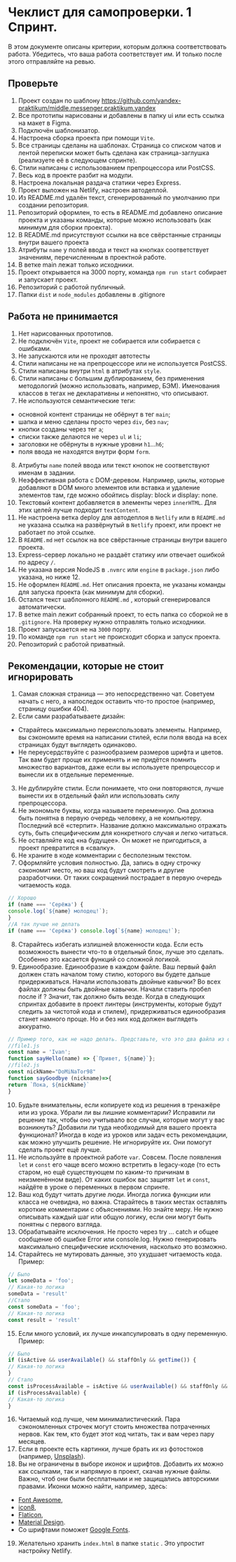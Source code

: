 # Чеклист для самопроверки. 1 Спринт.

В этом документе описаны критерии, которым должна соответствовать работа. Убедитесь, что ваша работа соответствует им. И только после этого отправляйте на ревью.

## Проверьте

1. Проект создан по шаблону https://github.com/yandex-praktikum/middle.messenger.praktikum.yandex
1. Все прототипы нарисованы и добавлены в папку ui или есть ссылка на макет в Figma.
2. Подключён шаблонизатор.
3. Настроена сборка проекта при помощи `Vite`.
4. Все страницы сделаны на шаблонах. Страница со списком чатов и лентой переписки может быть сделана как страница-заглушка (реализуете её в следующем спринте).
5. Стили написаны с использованием препроцессора или PostCSS.
6. Весь код в проекте разбит на модули.
7. Настроена локальная раздача статики через Express.
8. Проект выложен на Netlify, настроен автодеплой.
9. Из README.md удалён текст, сгенерированный по умолчанию при создании репозитория.
10. Репозиторий оформлен, то есть в README.md добавлено описание проекта и указаны команды, которые можно использовать (как минимум для сборки проекта).
11. В README.md присутствуют ссылки на все свёрстанные страницы внутри вашего проекта
12. Атрибуты `name` у полей ввода и текст на кнопках соответствует значениям, перечисленным в проектной работе.
13. В ветке main лежат только исходники.
14. Проект открывается на 3000 порту, команда `npm run start` собирает и запускает проект.
15. Репозиторий с работой публичный.
16. Папки `dist` и `node_modules` добавлены в .gitignore

## Работа не принимается

1. Нет нарисованных прототипов.
2. Не подключён `Vite`, проект не собирается или собирается с ошибками.
3. Не запускаются или не проходят автотесты
4. Стили написаны не на препроцессоре или не используется PostCSS.
5. Стили написаны внутри `html` в атрибутах `style`.
6. Стили написаны с большим дублированием, без применения методологий (можно использовать, например, БЭМ). Именования классов в тегах не декларативны и непонятно, что описывают.
7. Не используются семантические теги: 
 - основной контент страницы не обёрнут в тег `main`;
 - шапка и меню сделаны просто через `div`, без `nav`;
 - кнопки созданы через тег `a`;
 - списки также делаются не через `ul` и `li`;
 - заголовки не обёрнуты в нужные уровни `h1`...`h6`;
 - поля ввода не находятся внутри форм `form`.
8. Атрибуты `name` полей ввода или текст кнопок не соответствуют именам в задании.
9. Неэффективная работа с DOM-деревом. Например, циклы, которые добавляют в DOM много элементов или вставка и удаление элементов там, где можно обойтись display: block и display: none.
10. Текстовый контент добавляется в элементы через `innerHTML`. Для этих целей лучше подходит  `textContent`.
11. Не настроена ветка deploy для автодеплоя в `Netlify` или в `README.md` не указана ссылка на развёрнутый в `Netlify` проект, или проект не работает по этой ссылке.
12. В `README.md` нет ссылок на все свёрстанные страницы внутри вашего проекта.
13. Express-сервер локально не раздаёт статику или отвечает ошибкой по адресу `/`.
14. Не указана версия NodeJS в `.nvmrc` или `engine` в `package.json` либо указана, но ниже 12.
15. Не оформлен `README.md`. Нет описания проекта, не указаны команды для запуска проекта (как минимум для сборки).
16. Остался текст шаблонного `README.md` , который сгенерировался автоматически.
17. В ветке main лежит собранный проект, то есть папка со сборкой не в `.gitignore`. На проверку нужно отправлять только исходники.
18. Проект запускается не на `3000` порту.
19. По команде `npm run start` не происходит сборка и запуск проекта.
20. Репозиторий с работой приватный.

## Рекомендации, которые не стоит игнорировать

1. Самая сложная страница — это непосредственно чат. Советуем начать с него, а напоследок оставить что-то простое (например, страницу ошибки 404).
2. Если сами разрабатываете дизайн:
 - Старайтесь максимально переиспользовать элементы. Например, вы сэкономите время на написании стилей, если поля ввода на всех страницах будут выглядеть одинаково.
 - Не переусердствуйте с разнообразием размеров шрифта и цветов. Так вам будет проще их применять и не придётся помнить множество вариантов, даже если вы используете препроцессор и вынесли их в отдельные переменные.
3. Не дублируйте стили. Если понимаете, что они повторяются, лучше вынести их в отдельный файл или использовать силу препроцессора.
4. Не экономьте буквы, когда называете переменную. Она должна быть понятна в первую очередь человеку, а не компьютеру. Последний всё «стерпит». Название должно максимально отражать суть, быть специфическим для конкретного случая и легко читаться.
5. Не оставляйте код «на будущее». Он может не пригодиться, а проект превратится в «свалку».
6. Не храните в коде комментарии с бесполезным текстом.
7. Оформляйте условия полностью. Да, запись в одну строчку сэкономит место, но ваш код будут смотреть и другие разработчики. От таких сокращений пострадает в первую очередь читаемость кода.
```js
// Хорошо
if (name === 'Серёжа') {
console.log(`${name} молодец!`);
}
//А так лучше не делать
if (name === 'Серёжа') console.log(`${name} молодец!`);
```
8. Старайтесь избегать излишней вложенности кода. Если есть возможность вынести что-то в отдельный блок, лучше это сделать. Особенно это касается функций со сложной логикой.
9. Единообразие. Единообразие в каждом файле. Ваш первый файл должен стать началом тому стилю, которого вы будете дальше придерживаться. Начали использовать двойные кавычки? Во всех файлах должны быть двойные кавычки. Начали ставить пробел после if ? Значит, так должно быть везде. Когда в следующих спринтах добавите в проект линтеры (инструменты, которые будут следить за чистотой кода и стилем), придерживаться единообразия станет намного проще. Но и без них код должен выглядеть аккуратно.
```js
// Пример того, как не надо делать. Представьте, что это два файла из одного проекта
//file1.js
const name = 'Ivan';
function sayHello(name) => {`Привет, ${name}`};
//file2.js
const nickName="DoMiNaTor98"
function sayGoodbye (nickname)=>{
return `Пока, ${nickName}`
}
```
10. Будьте внимательны, если копируете код из решения в тренажёре или из урока. Убрали ли вы лишние комментарии? Исправили ли решение так, чтобы оно учитывало все случаи, которые могут у вас возникнуть? Добавили ли туда необходимый для вашего проекта функционал? Иногда в коде из уроков или задач есть рекомендации, как можно улучшить решение. Не игнорируйте их. Они помогут сделать проект ещё лучше.
11. Не используйте в проектной работе `var`. Совсем. После появления `let` и `const` его чаще всего можно встретить в legacy-коде (то есть старом, но ещё существующем по каким-то причинам в неизменённом виде). От каких ошибок вас защитят `let` и `const`, найдёте в уроке о переменных в первом спринте.
12. Ваш код будут читать другие люди. Иногда логика функции или класса не очевидна, но важна. Старайтесь в таких местах оставлять короткие комментарии с объяснениями. Но знайте меру. Не нужно описывать каждый шаг или общую логику, если они могут быть понятны с первого взгляда.
13. Обрабатывайте исключения. Не просто через try ... catch и общее сообщение об ошибке Error или console.log. Нужно генерировать максимально специфические исключения, насколько это возможно.
14. Старайтесь не мутировать данные, это ухудшает читаемость кода. Пример:
```js
// Было
let someData = 'foo';
// Какая-то логика
someData = 'result'
//Стало
const someData = 'foo';
// Какая-то логика
const result = 'result'
```
15. Если много условий, их лучше инкапсулировать в одну переменную. Пример:
```js
// Было
if (isActive && userAvailable() && staffOnly && getTime()) {
// Какая-то логика
}
// Стало
const isProcessAvailable = isActive && userAvailable() && staffOnly && getTime();
if (isProcessAvailable) {
// Какая-то логика
}
```
16. Читаемый код лучше, чем минималистический. Пара сэкономленных строчек могут стоить множества потраченных нервов. Как тем, кто будет этот код читать, так и вам через пару месяцев.
17. Если в проекте есть картинки, лучше брать их из фотостоков (например, [Unsplash](https://unsplash.com/)).
18. Вы не ограничены в выборе иконок и шрифтов. Добавить их можно как ссылками, так и напрямую в проект, скачав нужные файлы. Важно, чтоб они были бесплатными и не защищались авторскими правами. Иконки можно найти, например, здесь:
 - [Font Awesome](https://fontawesome.com/),
 - [icon8](https://icons8.ru/icons),
 - [Flaticon](https://www.flaticon.com/packs?order_by=2&choice=1),
 - [Material Design](https://material.io/resources/icons/?style=baseline).
 - Со шрифтами поможет [Google Fonts](https://fonts.google.com/).
19. Желательно хранить `index.html` в папке `static` . Это упростит настройку Netlify.
